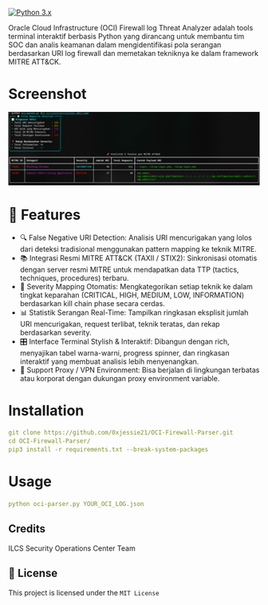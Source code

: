 [![Python 3.x](https://img.shields.io/badge/python-3.x-yellow.svg)](https://www.python.org/)

Oracle Cloud Infrastructure (OCI) Firewall log Threat Analyzer adalah tools terminal interaktif berbasis Python yang dirancang untuk membantu tim SOC dan analis keamanan dalam mengidentifikasi pola serangan berdasarkan URI log firewall dan memetakan tekniknya ke dalam framework MITRE ATT&CK.

# Screenshot
![Proxy Checker](https://github.com/0xjessie21/OCI-Firewall-Parser/blob/main/oci-parser.png)

# 🚀 Features
* 🔍 False Negative URI Detection: Analisis URI mencurigakan yang lolos dari deteksi tradisional menggunakan pattern mapping ke teknik MITRE.
* 📚 Integrasi Resmi MITRE ATT&CK (TAXII / STIX2): Sinkronisasi otomatis dengan server resmi MITRE untuk mendapatkan data TTP (tactics, techniques, procedures) terbaru.
* 🧠 Severity Mapping Otomatis: Mengkategorikan setiap teknik ke dalam tingkat keparahan (CRITICAL, HIGH, MEDIUM, LOW, INFORMATION) berdasarkan kill chain phase secara cerdas.
* 📊 Statistik Serangan Real-Time: Tampilkan ringkasan eksplisit jumlah URI mencurigakan, request terlibat, teknik teratas, dan rekap berdasarkan severity.
* 🎛️ Interface Terminal Stylish & Interaktif: Dibangun dengan rich, menyajikan tabel warna-warni, progress spinner, dan ringkasan interaktif yang membuat analisis lebih menyenangkan.
* 🔐 Support Proxy / VPN Environment: Bisa berjalan di lingkungan terbatas atau korporat dengan dukungan proxy environment variable.

# Installation
```yaml
git clone https://github.com/0xjessie21/OCI-Firewall-Parser.git
cd OCI-Firewall-Parser/
pip3 install -r requirements.txt --break-system-packages
```

# Usage
```yaml
python oci-parser.py YOUR_OCI_LOG.json
```

## Credits
ILCS Security Operations Center Team


## 📜 License

This project is licensed under the `MIT License`
